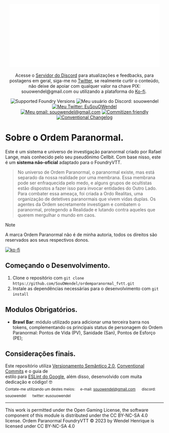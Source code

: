 <div align="center">

<img src="https://github.com/SouOWendel/ordemparanormal-fvtt/blob/main/op-logo.png?raw=true" alt="logo do Ordem Paranormal">
<p dir="auto" style="text-align: center;">Acesse o <a href="https://discord.gg/G8AwJwJXa5">Servidor do Discord</a> para atualiza&ccedil;&otilde;es e feedbacks, para postagens em geral, siga-me no <a href="https://twitter.com/EuSouOWendel">Twitter</a>, se realmente curtir o conte&uacute;do, n&atilde;o deixe de apoiar com qualquer valor na chave PIX: souowendel@gmail.com ou utilizando a plataforma do <a href="https://ko-fi.com/souowendel">Ko-fi</a>.&nbsp;</p>

![Supported Foundry Versions](https://img.shields.io/endpoint?url=https%3A%2F%2Ffoundryshields.com%2Fversion%3Fstyle%3Dflat%26url%3Dhttps%3A%2F%2Fgithub.com%2FSouOWendel%2Fordemparanormal-fvtt%2Freleases%2Flatest%2Fdownload%2Fsystem.json)
![Meu usuário do Discord: souowendel](https://dcbadge.vercel.app/api/shield/294989840104161280?style=flat&compact=true)
[![Meu Twitter: EuSouOWendel](https://img.shields.io/badge/Twitter-1DA1F2?style=for-the-badge&logo=twitter&logoColor=white&style=flat&compact=true)](https://twitter.com/EuSouOWendel)
<br>
[![Meu gmail: souowendel@gmail.com](https://img.shields.io/badge/Gmail-D14836?style=for-the-badge&logo=gmail&logoColor=white&style=flat&compact=true)](https://mail.google.com/mail/u/0/?fs=1&to=souowendel@gmail.com&su=Enquiry&tf=cm)
[![Commitizen friendly](https://img.shields.io/badge/commitizen-friendly-brightgreen.svg)](http://commitizen.github.io/cz-cli/)
[![Conventional Changelog](https://img.shields.io/badge/changelog-conventional-brightgreen.svg)](http://conventional-changelog.github.io)

</div>

# Sobre o Ordem Paranormal.

Este é um sistema e universo de investigação paranormal criado por Rafael Lange, mais conhecido pelo seu pseudônimo Cellbit. Com base nisso, este é um **sistema não-oficial** adaptado para o FoundryVTT.

> No universo de Ordem Paranormal, o paranormal existe, mas está separado da nossa realidade por uma membrana. Essa membrana pode ser enfraquecida pelo medo, e alguns grupos de ocultistas estão dispostos a fazer isso para invocar entidades do Outro Lado.
> Para combater essa ameaça, foi criada a Ordo Realitas, uma organização de detetives paranormais que vivem vidas duplas. Os agentes da Ordem secretamente investigam e combatem o paranormal, protegendo a Realidade e lutando contra aqueles que querem mergulhar o mundo em caos.

> [!NOTE]
> A marca Ordem Paranormal não é de minha autoria, todos os direitos são reservados aos seus respectivos donos.

[![ko-fi](https://ko-fi.com/img/githubbutton_sm.svg)](https://ko-fi.com/Y8Y8PRQ6Z)
## Começando o Desenvolvimento.

1. Clone o repositório com `git clone https://github.com/SouOWendel/ordemparanormal_fvtt.git`
2. Instale as dependências necessárias para o desenvolvimento com `git install`

## Modulos Obrigatórios.

-   **Brawl Bar**: módulo utilizado para adicionar uma terceira barra nos tokens, complementando os principais status de personagem do Ordem Paranormal: Pontos de Vida (PV), Sanidade (San), Pontos de Esforço (PE);

## Considerações finais.

Este repositório utiliza [Versionamento Semântico 2.0](https://semver.org/lang/pt-BR/), [Conventional Commits](https://www.conventionalcommits.org/en/v1.0.0/) e o guia de<br> estilo para [ESLint do Google](https://google.github.io/styleguide/jsguide.html), além disso, desenvolvido com muita dedicação e código! 🤓<br> 
<sub>
Contate-me utilizando um destes meios:&nbsp;&nbsp;&nbsp;&nbsp;
e-mail: souowendel@gmail.com &nbsp;&nbsp;&nbsp;&nbsp;
discord: souowendel &nbsp;&nbsp;&nbsp;&nbsp;
twitter: eusouowendel

</sub>
<hr>
This work is permitted under the Open Gaming License, the software component of this module is distributed under the CC BY-NC-SA 4.0 license. Ordem Paranormal FoundryVTT © 2023 by Wendel Henrique is licensed under CC BY-NC-SA 4.0 

<!-- Links Uteis -->
<!-- https://foundryvtt.wiki/en/development/guides/SD-tutorial -->
<!-- https://foundryvtt.com/article/dice-advanced/ -->
<!-- https://foundryvtt.wiki/en/development/guides/System-Development-for-Beginners/System-Development-Part-5-Wandering-in-000000 -->
<!-- https://foundryvtt.wiki/en/development/guides/vite -->
<!-- https://foundryvtt.wiki/en/development/guides/builtin-css -->
